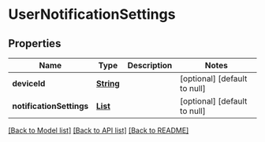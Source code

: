 # UserNotificationSettings
## Properties

Name | Type | Description | Notes
------------ | ------------- | ------------- | -------------
**deviceId** | [**String**](string.md) |  | [optional] [default to null]
**notificationSettings** | [**List**](NotificationSetting.md) |  | [optional] [default to null]

[[Back to Model list]](../README.md#documentation-for-models) [[Back to API list]](../README.md#documentation-for-api-endpoints) [[Back to README]](../README.md)

